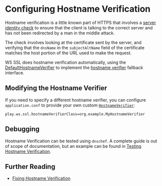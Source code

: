 <!--- Copyright (C) 2009-2015 Typesafe Inc. <http://www.typesafe.com> -->
# Configuring Hostname Verification

Hostname verification is a little known part of HTTPS that involves a [server identity check](https://tools.ietf.org/search/rfc2818#section-3.1) to ensure that the client is talking to the correct server and has not been redirected by a man in the middle attack.

The check involves looking at the certificate sent by the server, and verifying that the `dnsName` in the `subjectAltName` field of the certificate matches the host portion of the URL used to make the request.

WS SSL does hostname verification automatically, using the [DefaultHostnameVerifier](api/scala/play/api/libs/ws/ssl/DefaultHostnameVerifier.html) to implement the [hostname verifier](https://docs.oracle.com/javase/8/docs/technotes/guides/security/jsse/JSSERefGuide.html#HostnameVerifier) fallback interface.

## Modifying the Hostname Verifier

If you need to specify a different hostname verifier, you can configure `application.conf` to provide your own custom [`HostnameVerifier`](https://docs.oracle.com/javase/8/docs/api/javax/net/ssl/HostnameVerifier.html):

```
play.ws.ssl.hostnameVerifierClass=org.example.MyHostnameVerifier
```

## Debugging

Hostname Verification can be tested using `dnschef`.  A complete guide is out of scope of documentation, but an example can be found in [Testing Hostname Verification](https://tersesystems.com/2014/03/31/testing-hostname-verification/).

## Further Reading

* [Fixing Hostname Verification](https://tersesystems.com/2014/03/23/fixing-hostname-verification/)
